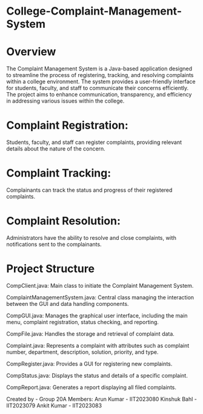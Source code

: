 # College-Complaint-Management-System

# Overview
The Complaint Management System is a Java-based application designed to streamline the process of registering, tracking, and resolving complaints within a college environment. The system provides a user-friendly interface for students, faculty, and staff to communicate their concerns efficiently. The project aims to enhance communication, transparency, and efficiency in addressing various issues within the college.

# Complaint Registration:
Students, faculty, and staff can register complaints, providing relevant details about the nature of the concern.

# Complaint Tracking:
Complainants can track the status and progress of their registered complaints.

# Complaint Resolution:
Administrators have the ability to resolve and close complaints, with notifications sent to the complainants.

# Project Structure

CompClient.java:
Main class to initiate the Complaint Management System.

ComplaintManagementSystem.java:
Central class managing the interaction between the GUI and data handling components.

CompGUI.java:
Manages the graphical user interface, including the main menu, complaint registration, status checking, and reporting.

CompFile.java:
Handles the storage and retrieval of complaint data.

Complaint.java:
Represents a complaint with attributes such as complaint number, department, description, solution, priority, and type.

CompRegister.java:
Provides a GUI for registering new complaints.

CompStatus.java:
Displays the status and details of a specific complaint.

CompReport.java:
Generates a report displaying all filed complaints.

Created by - Group 20A
Members:
Arun Kumar - IIT2023080
Kinshuk Bahl - IIT2023079
Ankit Kumar - IIT2023083

